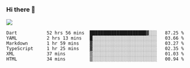 ### Hi there 👋

<!--
**guozhigq/guozhigq** is a ✨ _special_ ✨ repository because its `README.md` (this file) appears on your GitHub profile.

Here are some ideas to get you started:

- 🔭 I’m currently working on ...
- 🌱 I’m currently learning ...
- 👯 I’m looking to collaborate on ...
- 🤔 I’m looking for help with ...
- 💬 Ask me about ...
- 📫 How to reach me: ...
- 😄 Pronouns: ...
- ⚡ Fun fact: ...
-->
![](https://github-readme-stats.vercel.app/api?username=guozhigq&show_icons=true)
<!--START_SECTION:waka-->

```text
Dart           52 hrs 56 mins  █████████████████████▓░░░   87.25 %
YAML           2 hrs 13 mins   █░░░░░░░░░░░░░░░░░░░░░░░░   03.66 %
Markdown       1 hr 59 mins    ▓░░░░░░░░░░░░░░░░░░░░░░░░   03.27 %
TypeScript     1 hr 25 mins    ▓░░░░░░░░░░░░░░░░░░░░░░░░   02.35 %
XML            37 mins         ▒░░░░░░░░░░░░░░░░░░░░░░░░   01.03 %
HTML           34 mins         ▒░░░░░░░░░░░░░░░░░░░░░░░░   00.94 %
```

<!--END_SECTION:waka-->
